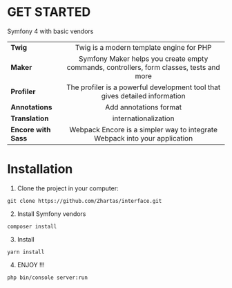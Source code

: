 # GET STARTED

Symfony 4 with basic vendors

|    |           |   
|----------|:-------------:|
|**Twig**|Twig is a modern template engine for PHP|
|**Maker**|Symfony Maker helps you create empty commands, controllers, form classes, tests and more  |
|**Profiler**|The profiler is a powerful development tool that gives detailed information |
|**Annotations**| Add annotations format |
|**Translation**| internationalization |
|**Encore with Sass**| Webpack Encore is a simpler way to integrate Webpack into your application |

# Installation

1. Clone the project in your computer:

``git clone https://github.com/Zhartas/interface.git``


2. Install Symfony vendors

``composer install``

3. Install 

``yarn install``

4. ENJOY !!!

``php bin/console server:run``